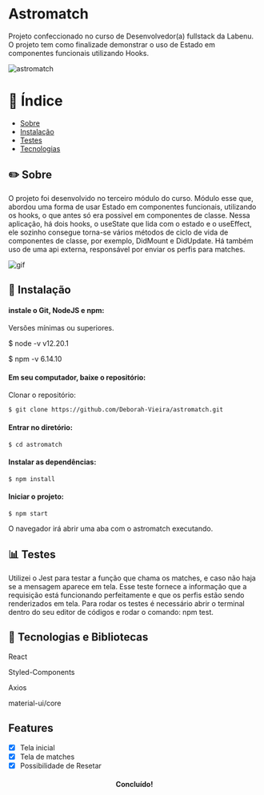 <h1 >Astromatch</h1>
<p >Projeto confeccionado no curso de Desenvolvedor(a) fullstack da Labenu. O projeto tem como finalizade demonstrar o uso de Estado em componentes funcionais utilizando Hooks.</p>

  ![astromatch](https://user-images.githubusercontent.com/31224361/106056128-13b31e00-60cd-11eb-87a1-21b93b4a94d3.png)


# :ledger: Índice
<!--ts-->
   * [Sobre](#sobre)
   * [Instalação](#instalacao)
   * [Testes](#testes)
   * [Tecnologias](#tecnologias)
<!--te-->


##     :pencil2:  Sobre
<p>O projeto foi desenvolvido no terceiro módulo do curso. Módulo esse que, abordou uma forma de usar Estado em componentes funcionais, utilizando os hooks, o que antes só era possivel em componentes de classe. Nessa aplicação, há dois hooks, o useState que lida com o estado e o useEffect, ele sozinho consegue torna-se vários métodos de ciclo de vida de componentes de classe, por exemplo, DidMount e DidUpdate. Há também uso de uma api externa, responsável por enviar os perfis para matches.</p>

![gif](https://user-images.githubusercontent.com/31224361/106182119-2dac3980-617d-11eb-88f0-62a8fed97b26.gif)


## :wrench:   Instalação
####   instale o Git, NodeJS e npm:
<p> Versões mínimas ou superiores.</p>

$ node -v
v12.20.1
  
$ npm -v
6.14.10</p>

#### Em seu computador, baixe o repositório:
<p> Clonar o repositório:</p>

```
$ git clone https://github.com/Deborah-Vieira/astromatch.git 
```

	
#### Entrar no diretório: 

```
$ cd astromatch 
```

#### Instalar as dependências: 

```
$ npm install
```


#### Iniciar o projeto: 

``` 
$ npm start 
```
<p> O navegador irá abrir uma aba com o astromatch executando.</p>


## :bar_chart:  Testes
<p>Utilizei o Jest para testar a função que chama os matches, e caso não haja se a mensagem aparece em tela. Esse teste fornece a informação que a requisição está funcionando perfeitamente e que os perfis estão sendo renderizados em tela. Para rodar os testes é necessário abrir o terminal dentro do seu editor de códigos e rodar o comando: npm test.</p>

## :hammer: Tecnologias e Bibliotecas
<p>React</p> <p>Styled-Components</p> <p>Axios</p> <p>material-ui/core</p>
 
## Features
- [x] Tela inicial
- [x] Tela de matches
- [x] Possibilidade de Resetar

<h4 align="center"> 
	Concluído!
</h4>
